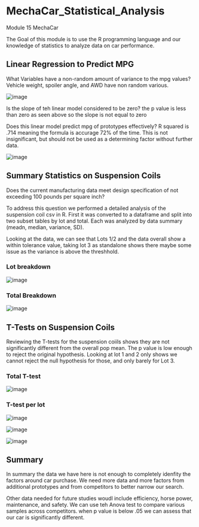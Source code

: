 # MechaCar_Statistical_Analysis
Module 15 MechaCar

The Goal of this module is to use the R programming language and our knowledge of statistics to analyze data on car performance.


## Linear Regression to Predict MPG

What Variables have a non-random amount of variance to the mpg values? Vehicle weight, spoiler angle, and AWD have non random various.

![image](https://user-images.githubusercontent.com/107594247/193495169-7d7f2cb3-4aa3-461e-8a07-fa6dfa1fd04b.png)



Is the slope of teh linear model considered to be zero?  the p value is less than zero as seen above so the slope is not equal to zero



Does this linear model predict mpg of prototypes effectively? R squared is .714 meaning the formula is accurage 72% of the time.  This is not insignificant, but should not be used as a determining factor without further data. 

![image](https://user-images.githubusercontent.com/107594247/193495378-01edbdd7-5026-4536-bc97-2b2949f57023.png)


## Summary Statistics on Suspension Coils

Does the current manufacturing data meet design specification of not exceeding 100 pounds per square inch?

To address this question we performed a detailed analysis of the suspension coil csv in R.  First it was converted to a dataframe and split into two subset tables by lot and total.  Each was analyzed by data summary (meadn, median, variance, SD).  

Looking at the data, we can see that Lots 1/2 and the data overall show a within tolerance value, taking lot 3 as standalone shows there maybe some issue as the variance is above the threshhold.

### Lot breakdown
![image](https://user-images.githubusercontent.com/107594247/193496511-7e2e9a51-9441-4c22-ab72-e1462a3f90e8.png)

### Total Breakdown
![image](https://user-images.githubusercontent.com/107594247/193496544-203359eb-344a-4fcd-b7a1-af25c225b506.png)

## T-Tests on Suspension Coils

Reviewing the T-tests for the suspension coiils shows they are not significantly different from the overall pop mean.  The p value is low enough to reject the original hypothesis.  Looking at lot 1 and 2 only shows we cannot reject the null hypothesis for those, and only barely for Lot 3.  

### Total T-test
![image](https://user-images.githubusercontent.com/107594247/193497042-70f89e4e-9951-4ac9-8ee0-845376ca7443.png)

### T-test per lot
![image](https://user-images.githubusercontent.com/107594247/193497103-b69cc5bf-5500-4aa2-b37e-64c9cdf0639b.png)

![image](https://user-images.githubusercontent.com/107594247/193497132-799991b5-642f-48a4-910b-6b899923fee0.png)

![image](https://user-images.githubusercontent.com/107594247/193497150-8c81c628-b933-4a2e-b638-71d250be8641.png)


## Summary

In summary the data we have here is not enough to completely idenfity the factors around car purchase.  We need more data and more factors from additional prototypes and from competitors to better narrow our search. 

Other data needed for future studies woudl include efficiency, horse power, maintenance, and safety.  We can use teh Anova test to compare various samples across competitors.  when p value is below .05 we can assess that our car is significantly different.  




